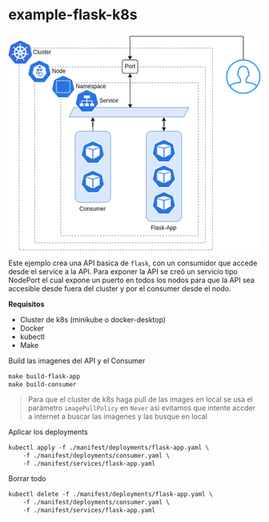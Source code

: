 # example-flask-k8s

![](docs/Diagrama.png)

Este ejemplo crea una API basica de `flask`, con un consumidor que accede desde el service a la API. Para exponer 
la API se creó un servicio tipo NodePort el cual expone un puerto en todos los nodos para que la API sea accesible 
desde fuera del cluster y por el consumer desde el nodo.

**Requisitos**

- Cluster de k8s (minikube o docker-desktop)
- Docker
- kubectl
- Make

Build las imagenes del API y el Consumer

```shell
make build-flask-app
make build-consumer
```
> Para que el cluster de k8s haga pull de las images en local se usa el parámetro `imagePullPolicy` en `Never` asi 
> evitamos que intente accder a internet a buscar las imagenes y las busque en local


Aplicar los deployments

```shell
kubectl apply -f ./manifest/deployments/flask-app.yaml \
    -f ./manifest/deployments/consumer.yaml \
    -f ./manifest/services/flask-app.yaml
```

Borrar todo

```shell
kubectl delete -f ./manifest/deployments/flask-app.yaml \
    -f ./manifest/deployments/consumer.yaml \
    -f ./manifest/services/flask-app.yaml
```
